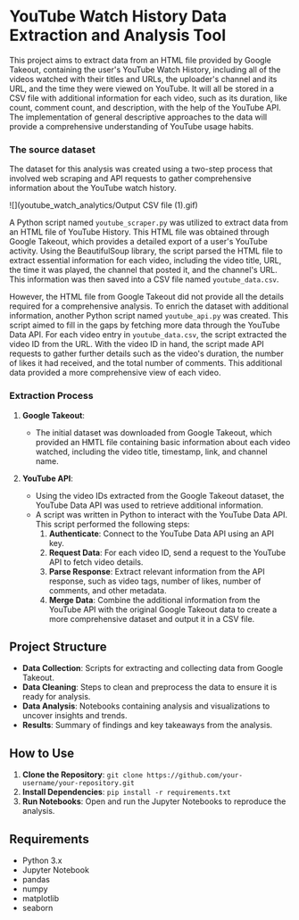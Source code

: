 
# YouTube Watch History Data Extraction and Analysis Tool

This project aims to extract data from an HTML file provided by Google Takeout, containing the user's YouTube Watch History, including all of the videos watched with their titles and URLs, the uploader's channel and its URL, and the time they were viewed on YouTube. It will all be stored in a CSV file with additional information for each video, such as its duration, like count, comment count, and description, with the help of the YouTube API. The implementation of general descriptive approaches to the data will provide a comprehensive understanding of YouTube usage habits.


### The source dataset

The dataset for this analysis was created using a two-step process that involved web scraping and API requests to gather comprehensive information about the YouTube watch history.

![](youtube_watch_analytics/Output CSV file (1).gif)


A Python script named `youtube_scraper.py` was utilized to extract data from an HTML file of YouTube History. This HTML file was obtained through Google Takeout, which provides a detailed export of a user's YouTube activity. Using the BeautifulSoup library, the script parsed the HTML file to extract essential information for each video, including the video title, URL, the time it was played, the channel that posted it, and the channel's URL. This information was then saved into a CSV file named `youtube_data.csv`.

However, the HTML file from Google Takeout did not provide all the details required for a comprehensive analysis. To enrich the dataset with additional information, another Python script named `youtube_api.py` was created. This script aimed to fill in the gaps by fetching more data through the YouTube Data API. For each video entry in `youtube_data.csv`, the script extracted the video ID from the URL. With the video ID in hand, the script made API requests to gather further details such as the video's duration, the number of likes it had received, and the total number of comments. This additional data provided a more comprehensive view of each video.

### Extraction Process

1. **Google Takeout**:
    - The initial dataset was downloaded from Google Takeout, which provided an HMTL file containing basic information about each video watched, including the video title, timestamp, link, and channel name.

2. **YouTube API**:
    - Using the video IDs extracted from the Google Takeout dataset, the YouTube Data API was used to retrieve additional information. 
    - A script was written in Python to interact with the YouTube Data API. This script performed the following steps:
        1. **Authenticate**: Connect to the YouTube Data API using an API key.
        2. **Request Data**: For each video ID, send a request to the YouTube API to fetch video details.
        3. **Parse Response**: Extract relevant information from the API response, such as video tags, number of likes, number of comments, and other metadata.
        4. **Merge Data**: Combine the additional information from the YouTube API with the original Google Takeout data to create a more comprehensive dataset and output it in a CSV file.

## Project Structure

- **Data Collection**: Scripts for extracting and collecting data from Google Takeout.
- **Data Cleaning**: Steps to clean and preprocess the data to ensure it is ready for analysis.
- **Data Analysis**: Notebooks containing analysis and visualizations to uncover insights and trends.
- **Results**: Summary of findings and key takeaways from the analysis.

## How to Use

1. **Clone the Repository**: `git clone https://github.com/your-username/your-repository.git`
2. **Install Dependencies**: `pip install -r requirements.txt`
3. **Run Notebooks**: Open and run the Jupyter Notebooks to reproduce the analysis.

## Requirements

- Python 3.x
- Jupyter Notebook
- pandas
- numpy
- matplotlib
- seaborn
